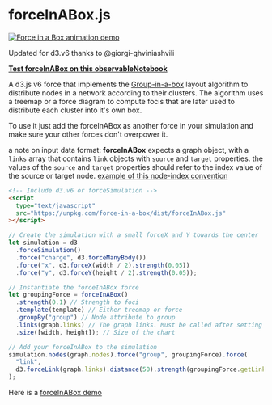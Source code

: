 # forceInABox.js

<a href="https://observablehq.com/@john-guerra/force-in-a-box">
  <img src="https://cdn.rawgit.com/john-guerra/forceInABox/6ffb1ab6/example/forceInABoxv4.gif" alt="Force in a Box animation demo" />
</a>

Updated for d3.v6 thanks to @giorgi-ghviniashvili

[**Test forceInABox on this observableNotebook**](https://observablehq.com/@john-guerra/force-in-a-box)

A d3.js v6 force that implements the [Group-in-a-box](http://hcil2.cs.umd.edu/trs/2011-24/2011-24.pdf) layout algorithm to distribute nodes in a network according to their clusters. The algorithm uses a treemap or a force diagram to compute focis that are later used to distribute each cluster into it's own box.

To use it just add the forceInABox as another force in your simulation and make sure your other forces don't overpower it.

a note on input data format: **forceInABox** expects a graph object, with a `links` array that contains `link` objects with `source` and `target` properties. the values of the `source` and `target` properties should refer to the index value of the source or target node. [example of this node-index convention](https://gist.github.com/john-guerra/830e536314436e2c6396484bcc1e3b3d#file-miserables-json)

```html
<!-- Include d3.v6 or forceSimulation -->
<script
  type="text/javascript"
  src="https://unpkg.com/force-in-a-box/dist/forceInABox.js"
></script>
```

```js
// Create the simulation with a small forceX and Y towards the center
let simulation = d3
  .forceSimulation()
  .force("charge", d3.forceManyBody())
  .force("x", d3.forceX(width / 2).strength(0.05))
  .force("y", d3.forceY(height / 2).strength(0.05));

// Instantiate the forceInABox force
let groupingForce = forceInABox()
  .strength(0.1) // Strength to foci
  .template(template) // Either treemap or force
  .groupBy("group") // Node attribute to group
  .links(graph.links) // The graph links. Must be called after setting the grouping attribute
  .size([width, height]); // Size of the chart

// Add your forceInABox to the simulation
simulation.nodes(graph.nodes).force("group", groupingForce).force(
  "link",
  d3.forceLink(graph.links).distance(50).strength(groupingForce.getLinkStrength) // default link force will try to join nodes in the same group stronger than if they are in different groups
);
```

Here is a [forceInABox demo](https://bl.ocks.org/john-guerra/830e536314436e2c6396484bcc1e3b3d)
